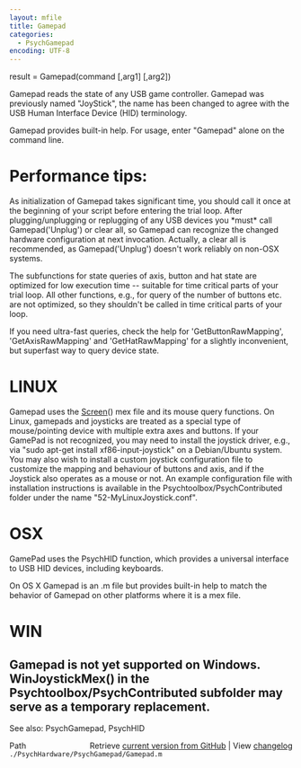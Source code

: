 ```yaml
---
layout: mfile
title: Gamepad
categories:
  - PsychGamepad
encoding: UTF-8
---
```


result = Gamepad\(command \[,arg1\] \[,arg2\]\)

Gamepad reads the state of any USB game controller. Gamepad was
previously named "JoyStick", the name has been changed to agree with the
USB Human Interface Device \(HID\) terminology.

Gamepad provides built-in help.  For usage, enter "Gamepad" alone on the
command line.

# Performance tips:

As initialization of Gamepad takes significant time, you should call it
once at the beginning of your script before entering the trial loop.
After plugging/unplugging or replugging of any USB devices you \*must\*
call Gamepad\('Unplug'\) or clear all, so Gamepad can recognize the changed
hardware configuration at next invocation. Actually, a clear all is
recommended, as Gamepad\('Unplug'\) doesn't work reliably on non-OSX systems.

The subfunctions for state queries of axis, button and hat state are
optimized for low execution time -- suitable for time critical parts of
your trial loop. All other functions, e.g., for query of the number of
buttons etc. are not optimized, so they shouldn't be called in time
critical parts of your loop.

If you need ultra-fast queries, check the help for 'GetButtonRawMapping',
'GetAxisRawMapping' and 'GetHatRawMapping' for a slightly inconvenient,
but superfast way to query device state.


# LINUX

Gamepad uses the [Screen](/docs/Screen)\(\) mex file and its mouse query functions.
On Linux, gamepads and joysticks are treated as a special type of
mouse/pointing device with multiple extra axes and buttons. If your
GamePad is not recognized, you may need to install the joystick driver,
e.g., via "sudo apt-get install xf86-input-joystick" on a Debian/Ubuntu
system. You may also wish to install a custom joystick configuration file
to customize the mapping and behaviour of buttons and axis, and if the
Joystick also operates as a mouse or not. An example configuration file
with installation instructions is available in the
Psychtoolbox/PsychContributed folder under the name "52-MyLinuxJoystick.conf".

# OSX

GamePad uses the PsychHID function, which provides a universal
interface to USB HID devices, including keyboards.

On OS X Gamepad is an .m file but provides built-in help to match the
behavior of Gamepad on other platforms where it is a mex file.

# WIN

Gamepad is not yet supported on Windows. WinJoystickMex\(\) in the
Psychtoolbox/PsychContributed subfolder may serve as a temporary
replacement.
----

See also: PsychGamepad, PsychHID


<div class="code_header" style="text-align:right;">
  <span style="float:left;">Path&nbsp;&nbsp;</span> <span class="counter">Retrieve <a href=
  "https://raw.github.com/Psychtoolbox-3/Psychtoolbox-3/beta/./PsychHardware/PsychGamepad/Gamepad.m">current version from GitHub</a> | View <a href=
  "https://github.com/Psychtoolbox-3/Psychtoolbox-3/commits/beta/./PsychHardware/PsychGamepad/Gamepad.m">changelog</a></span>
</div>
<div class="code">
  <code>./PsychHardware/PsychGamepad/Gamepad.m</code>
</div>
